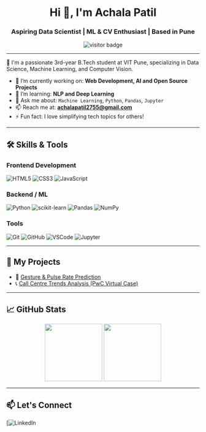 <h1 align="center">Hi 👋, I'm Achala Patil</h1>
<h3 align="center">Aspiring Data Scientist | ML & CV Enthusiast | Based in Pune</h3>

<p align="center">
  <img src="https://visitor-badge.laobi.icu/badge?page_id=Achala-Patil" alt="visitor badge"/>
</p>

---

🌟 I'm a passionate 3rd-year B.Tech student at VIT Pune, specializing in Data Science, Machine Learning, and Computer Vision.

- 🔭 I’m currently working on: **Web Development, AI and Open Source Projects**
- 🌱 I’m learning: **NLP and Deep Learning**
- 💬 Ask me about: `Machine Learning`, `Python`, `Pandas`, `Jupyter`
- 📫 Reach me at: **achalapatil2755@gmail.com**
- ⚡ Fun fact: I love simplifying tech topics for others!

---

## 🛠️ Skills & Tools

### Frontend Development  
![HTML5](https://img.shields.io/badge/-HTML5-E34F26?logo=html5&logoColor=white&style=flat) 
![CSS3](https://img.shields.io/badge/-CSS3-1572B6?logo=css3&logoColor=white&style=flat) 
![JavaScript](https://img.shields.io/badge/-JavaScript-F7DF1E?logo=javascript&logoColor=black&style=flat) 

### Backend / ML
![Python](https://img.shields.io/badge/-Python-3776AB?logo=python&logoColor=white&style=flat)
![scikit-learn](https://img.shields.io/badge/-Scikit--Learn-F7931E?logo=scikit-learn&logoColor=black&style=flat)
![Pandas](https://img.shields.io/badge/-Pandas-150458?logo=pandas&logoColor=white&style=flat)
![NumPy](https://img.shields.io/badge/-NumPy-013243?logo=numpy&logoColor=white&style=flat)

### Tools
![Git](https://img.shields.io/badge/-Git-F05032?logo=git&logoColor=white&style=flat)
![GitHub](https://img.shields.io/badge/-GitHub-181717?logo=github&logoColor=white&style=flat)
![VSCode](https://img.shields.io/badge/-VSCode-007ACC?logo=visual-studio-code&logoColor=white&style=flat)
![Jupyter](https://img.shields.io/badge/-Jupyter-F37626?logo=jupyter&logoColor=white&style=flat)

---

## 📌 My Projects

- 🧠 [Gesture & Pulse Rate Prediction](https://github.com/Achala-Patil/Gesture-Prediction)
- 📞 [Call Centre Trends Analysis (PwC Virtual Case)](https://github.com/Achala-Patil/PwC-Call-Centre-Analysis)

---

## 📈 GitHub Stats

<p align="center">
  <img src="https://github-readme-stats.vercel.app/api?username=Achala-Patil&show_icons=true&theme=tokyonight" height="150px"/>
  <img src="https://github-readme-stats.vercel.app/api/top-langs/?username=Achala-Patil&layout=compact&theme=tokyonight" height="150px"/>
</p>

---

## 📫 Let's Connect

[![LinkedIn](https://www.linkedin.com/in/achala-prakash-patil-718152283/)  

